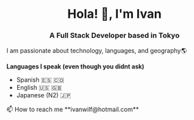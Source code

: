 <h1 align="center">Hola! 👋, I'm Ivan</h1>
<h3 align="center">A Full Stack Developer based in Tokyo</h3>

<p>I am passionate about technology, languages, and geography🌎</p>
<p><b>Languages I speak (even though you didnt ask)</b></p>
<ul>
  <li>Spanish 🇪🇸 🇨🇴</li>
  <li>English 🇺🇸 🇬🇧</li>
  <li>Japanese (N2) 🇯🇵</li>
</ul>
<p></p>
📫 How to reach me **ivanwilf@hotmail.com**
